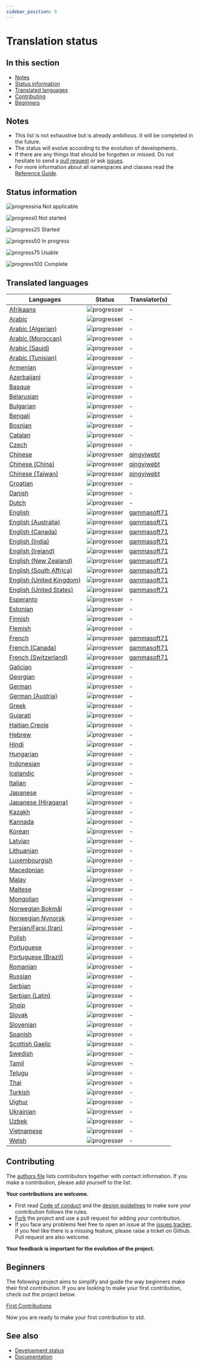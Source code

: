 ```yaml
---
sidebar_position: 9
---
```


# Translation status

## In this section

* [Notes](#notes)
* [Status information](#status-information)
* [Translated languages](#translated-languages)
* [Contributing](#contributing)
* [Beginners](#beginners)

## Notes

* This list is not exhaustive but is already ambitious. It will be completed in the future.
* The status will evolve according to the evolution of developments.
* If there are any things that should be forgotten or missed. Do not hesitate to send a [pull request](https://github.com/gammasoft71/xtd/compare) or ask [issues](https://github.com/gammasoft71/xtd/issues/new/choose).
* For more information about all namespaces and classes read the [Reference Guide](https://gammasoft71.github.io/xtd/reference_guides/latest/index.html).

## Status information

![progressina](/pictures/progress_ina.png) Not applicable

![progress0](/pictures/progress0.png) Not started

![progress25](/pictures/progress25.png) Started

![progress50](/pictures/progress50.png) In progress

![progress75](/pictures/progress75.png) Usable

![progress100](/pictures/progress100.png) Complete

## Translated languages

| Languages                                                                               | Status                                   | Translator(s)                                            |
| --------------------------------------------------------------------------------------- | ---------------------------------------- | -------------------------------------------------------- |
| [Afrikaans](https://github.com/gammasoft71/xtd/tree/master/locale/af)                   | ![progresser](/pictures/progress0.png)   | -                                                        |
| [Arabic](https://github.com/gammasoft71/xtd/tree/master/locale/ar)                      | ![progresser](/pictures/progress0.png)   | -                                                        |
| [Arabic (Algerian)](https://github.com/gammasoft71/xtd/tree/master/locale/ar_DZ)        | ![progresser](/pictures/progress0.png)   | -                                                        |
| [Arabic (Moroccan)](https://github.com/gammasoft71/xtd/tree/master/locale/ar_MA)        | ![progresser](/pictures/progress0.png)   | -                                                        |
| [Arabic (Sauid)](https://github.com/gammasoft71/xtd/tree/master/locale/ar_SA)           | ![progresser](/pictures/progress0.png)   | -                                                        |
| [Arabic (Tunisian)](https://github.com/gammasoft71/xtd/tree/master/locale/ar_TN)        | ![progresser](/pictures/progress0.png)   | -                                                        |
| [Armenian](https://github.com/gammasoft71/xtd/tree/master/locale/hy)                    | ![progresser](/pictures/progress0.png)   | -                                                        |
| [Azerbaijani](https://github.com/gammasoft71/xtd/tree/master/locale/az)                 | ![progresser](/pictures/progress0.png)   | -                                                        |
| [Basque](https://github.com/gammasoft71/xtd/tree/master/locale/eu)                      | ![progresser](/pictures/progress0.png)   | -                                                        |
| [Belarusian](https://github.com/gammasoft71/xtd/tree/master/locale/be)                  | ![progresser](/pictures/progress0.png)   | -                                                        |
| [Bulgarian](https://github.com/gammasoft71/xtd/tree/master/locale/bg)                   | ![progresser](/pictures/progress0.png)   | -                                                        |
| [Bengali](https://github.com/gammasoft71/xtd/tree/master/locale/bn)                     | ![progresser](/pictures/progress0.png)   | -                                                        |
| [Bosnian](https://github.com/gammasoft71/xtd/tree/master/locale/bs)                     | ![progresser](/pictures/progress0.png)   | -                                                        |
| [Catalan](https://github.com/gammasoft71/xtd/tree/master/locale/ca)                     | ![progresser](/pictures/progress0.png)   | -                                                        |
| [Czech](https://github.com/gammasoft71/xtd/tree/master/locale/cs)                       | ![progresser](/pictures/progress0.png)   | -                                                        |
| [Chinese](https://github.com/gammasoft71/xtd/tree/master/locale/zh)                     | ![progresser](/pictures/progress100.png) | [qingyiwebt](https://github.com/qingyiwebt)              |
| [Chinese (China)](https://github.com/gammasoft71/xtd/tree/master/locale/zh_CN)          | ![progresser](/pictures/progress100.png) | [qingyiwebt](https://github.com/qingyiwebt)              |
| [Chinese (Taiwan)](https://github.com/gammasoft71/xtd/tree/master/locale/zh_TW)         | ![progresser](/pictures/progress100.png) | [qingyiwebt](https://github.com/qingyiwebt)              |
| [Croatian](https://github.com/gammasoft71/xtd/tree/master/locale/hr)                    | ![progresser](/pictures/progress0.png)   | -                                                        |
| [Danish](https://github.com/gammasoft71/xtd/tree/master/locale/da)                      | ![progresser](/pictures/progress0.png)   | -                                                        |
| [Dutch](https://github.com/gammasoft71/xtd/tree/master/locale/nl)                       | ![progresser](/pictures/progress0.png)   | -                                                        |
| [English](https://github.com/gammasoft71/xtd/tree/master/locale/en)                     | ![progresser](/pictures/progress100.png) | [gammasoft71](https://gammasoft71.wixsite.com/gammasoft) |
| [English (Australia)](https://github.com/gammasoft71/xtd/tree/master/locale/en_AU)      | ![progresser](/pictures/progress100.png) | [gammasoft71](https://gammasoft71.wixsite.com/gammasoft) |
| [English (Canada)](https://github.com/gammasoft71/xtd/tree/master/locale/en_CA)         | ![progresser](/pictures/progress100.png) | [gammasoft71](https://gammasoft71.wixsite.com/gammasoft) |
| [English (India)](https://github.com/gammasoft71/xtd/tree/master/locale/en_IN)          | ![progresser](/pictures/progress100.png) | [gammasoft71](https://gammasoft71.wixsite.com/gammasoft) |
| [English (Ireland)](https://github.com/gammasoft71/xtd/tree/master/locale/en_IE)        | ![progresser](/pictures/progress100.png) | [gammasoft71](https://gammasoft71.wixsite.com/gammasoft) |
| [English (New Zealand)](https://github.com/gammasoft71/xtd/tree/master/locale/en_NZ)    | ![progresser](/pictures/progress100.png) | [gammasoft71](https://gammasoft71.wixsite.com/gammasoft) |
| [English (South Affrica)](https://github.com/gammasoft71/xtd/tree/master/locale/en_ZA)  | ![progresser](/pictures/progress100.png) | [gammasoft71](https://gammasoft71.wixsite.com/gammasoft) |
| [English (United Kingdom)](https://github.com/gammasoft71/xtd/tree/master/locale/en_GB) | ![progresser](/pictures/progress100.png) | [gammasoft71](https://gammasoft71.wixsite.com/gammasoft) |
| [English (United States)](https://github.com/gammasoft71/xtd/tree/master/locale/en_US)  | ![progresser](/pictures/progress100.png) | [gammasoft71](https://gammasoft71.wixsite.com/gammasoft) |
| [Esperanto](https://github.com/gammasoft71/xtd/tree/master/locale/eo)                   | ![progresser](/pictures/progress0.png)   | -                                                        |
| [Estonian](https://github.com/gammasoft71/xtd/tree/master/locale/et)                    | ![progresser](/pictures/progress0.png)   | -                                                        |
| [Finnish](https://github.com/gammasoft71/xtd/tree/master/locale/fi)                     | ![progresser](/pictures/progress0.png)   | -                                                        |
| [Flemish](https://github.com/gammasoft71/xtd/tree/master/locale/nl_BE)                  | ![progresser](/pictures/progress0.png)   | -                                                        |
| [French](https://github.com/gammasoft71/xtd/tree/master/locale/fr)                      | ![progresser](/pictures/progress100.png) | [gammasoft71](https://gammasoft71.wixsite.com/gammasoft) |
| [French (Canada)](https://github.com/gammasoft71/xtd/tree/master/locale/fr_CA)          | ![progresser](/pictures/progress100.png) | [gammasoft71](https://gammasoft71.wixsite.com/gammasoft) |
| [French (Switzerland)](https://github.com/gammasoft71/xtd/tree/master/locale/fr_CH)     | ![progresser](/pictures/progress100.png) | [gammasoft71](https://gammasoft71.wixsite.com/gammasoft) |
| [Galician](https://github.com/gammasoft71/xtd/tree/master/locale/gl)                    | ![progresser](/pictures/progress0.png)   | -                                                        |
| [Georgian](https://github.com/gammasoft71/xtd/tree/master/locale/ka)                    | ![progresser](/pictures/progress0.png)   | -                                                        |
| [German](https://github.com/gammasoft71/xtd/tree/master/locale/de)                      | ![progresser](/pictures/progress0.png)   | -                                                        |
| [German (Austria)](https://github.com/gammasoft71/xtd/tree/master/locale/de_AT)         | ![progresser](/pictures/progress0.png)   | -                                                        |
| [Greek](https://github.com/gammasoft71/xtd/tree/master/locale/el)                       | ![progresser](/pictures/progress0.png)   | -                                                        |
| [Gujarati](https://github.com/gammasoft71/xtd/tree/master/locale/gu)                    | ![progresser](/pictures/progress0.png)   | -                                                        |
| [Haitian Creole](https://github.com/gammasoft71/xtd/tree/master/locale/ht)              | ![progresser](/pictures/progress0.png)   | -                                                        |
| [Hebrew](https://github.com/gammasoft71/xtd/tree/master/locale/eh)                      | ![progresser](/pictures/progress0.png)   | -                                                        |
| [Hindi](https://github.com/gammasoft71/xtd/tree/master/locale/hi)                       | ![progresser](/pictures/progress0.png)   | -                                                        |
| [Hungarian](https://github.com/gammasoft71/xtd/tree/master/locale/hu)                   | ![progresser](/pictures/progress0.png)   | -                                                        |
| [Indonesian](https://github.com/gammasoft71/xtd/tree/master/locale/id)                  | ![progresser](/pictures/progress0.png)   | -                                                        |
| [Icelandic](https://github.com/gammasoft71/xtd/tree/master/locale/is)                   | ![progresser](/pictures/progress0.png)   | -                                                        |
| [Italian](https://github.com/gammasoft71/xtd/tree/master/locale/it)                     | ![progresser](/pictures/progress0.png)   | -                                                        |
| [Japanese](https://github.com/gammasoft71/xtd/tree/master/locale/ja)                    | ![progresser](/pictures/progress0.png)   | -                                                        |
| [Japanese (Hiragana)](https://github.com/gammasoft71/xtd/tree/master/locale/ja_HIRA)    | ![progresser](/pictures/progress0.png)   | -                                                        |
| [Kazakh](https://github.com/gammasoft71/xtd/tree/master/locale/kk)                      | ![progresser](/pictures/progress0.png)   | -                                                        |
| [Kannada](https://github.com/gammasoft71/xtd/tree/master/locale/kn)                     | ![progresser](/pictures/progress0.png)   | -                                                        |
| [Korean](https://github.com/gammasoft71/xtd/tree/master/locale/ko)                      | ![progresser](/pictures/progress0.png)   | -                                                        |
| [Latvian](https://github.com/gammasoft71/xtd/tree/master/locale/lv)                     | ![progresser](/pictures/progress0.png)   | -                                                        |
| [Lithuanian](https://github.com/gammasoft71/xtd/tree/master/locale/lt)                  | ![progresser](/pictures/progress0.png)   | -                                                        |
| [Luxembourgish](https://github.com/gammasoft71/xtd/tree/master/locale/lb)               | ![progresser](/pictures/progress0.png)   | -                                                        |
| [Macedonian](https://github.com/gammasoft71/xtd/tree/master/locale/mk)                  | ![progresser](/pictures/progress0.png)   | -                                                        |
| [Malay](https://github.com/gammasoft71/xtd/tree/master/locale/ms)                       | ![progresser](/pictures/progress0.png)   | -                                                        |
| [Maltese](https://github.com/gammasoft71/xtd/tree/master/locale/mt)                     | ![progresser](/pictures/progress0.png)   | -                                                        |
| [Mongolian](https://github.com/gammasoft71/xtd/tree/master/locale/mn)                   | ![progresser](/pictures/progress0.png)   | -                                                        |
| [Norwegian Bokmål](https://github.com/gammasoft71/xtd/tree/master/locale/nb)            | ![progresser](/pictures/progress0.png)   | -                                                        |
| [Norwegian Nynorsk](https://github.com/gammasoft71/xtd/tree/master/locale/nn)           | ![progresser](/pictures/progress0.png)   | -                                                        |
| [Persian/Farsi (Iran)](https://github.com/gammasoft71/xtd/tree/master/locale/fa_IR)     | ![progresser](/pictures/progress0.png)   | -                                                        |
| [Polish](https://github.com/gammasoft71/xtd/tree/master/locale/pl)                      | ![progresser](/pictures/progress0.png)   | -                                                        |
| [Portuguese](https://github.com/gammasoft71/xtd/tree/master/locale/pt)                  | ![progresser](/pictures/progress0.png)   | -                                                        |
| [Portuguese (Brazil)](https://github.com/gammasoft71/xtd/tree/master/locale/pt_BR)      | ![progresser](/pictures/progress0.png)   | -                                                        |
| [Romanian](https://github.com/gammasoft71/xtd/tree/master/locale/ro)                    | ![progresser](/pictures/progress0.png)   | -                                                        |
| [Russian](https://github.com/gammasoft71/xtd/tree/master/locale/ru)                     | ![progresser](/pictures/progress0.png)   | -                                                        |
| [Serbian](https://github.com/gammasoft71/xtd/tree/master/locale/sr)                     | ![progresser](/pictures/progress0.png)   | -                                                        |
| [Serbian (Latin)](https://github.com/gammasoft71/xtd/tree/master/locale/sr_LATN)        | ![progresser](/pictures/progress0.png)   | -                                                        |
| [Shqip](https://github.com/gammasoft71/xtd/tree/master/locale/sq)                       | ![progresser](/pictures/progress0.png)   | -                                                        |
| [Slovak](https://github.com/gammasoft71/xtd/tree/master/locale/sk)                      | ![progresser](/pictures/progress0.png)   | -                                                        |
| [Slovenian](https://github.com/gammasoft71/xtd/tree/master/locale/sl)                   | ![progresser](/pictures/progress0.png)   | -                                                        |
| [Spanish](https://github.com/gammasoft71/xtd/tree/master/locale/es)                     | ![progresser](/pictures/progress0.png)   | -                                                        |
| [Scottish Gaelic](https://github.com/gammasoft71/xtd/tree/master/locale/gd)             | ![progresser](/pictures/progress0.png)   | -                                                        |
| [Swedish](https://github.com/gammasoft71/xtd/tree/master/locale/sv)                     | ![progresser](/pictures/progress0.png)   | -                                                        |
| [Tamil](https://github.com/gammasoft71/xtd/tree/master/locale/ta)                       | ![progresser](/pictures/progress0.png)   | -                                                        |
| [Telugu](https://github.com/gammasoft71/xtd/tree/master/locale/te)                      | ![progresser](/pictures/progress0.png)   | -                                                        |
| [Thai](https://github.com/gammasoft71/xtd/tree/master/locale/th)                        | ![progresser](/pictures/progress0.png)   | -                                                        |
| [Turkish](https://github.com/gammasoft71/xtd/tree/master/locale/tr)                     | ![progresser](/pictures/progress0.png)   | -                                                        |
| [Uighur](https://github.com/gammasoft71/xtd/tree/master/locale/ug)                      | ![progresser](/pictures/progress0.png)   | -                                                        |
| [Ukrainian](https://github.com/gammasoft71/xtd/tree/master/locale/uk)                   | ![progresser](/pictures/progress0.png)   | -                                                        |
| [Uzbek](https://github.com/gammasoft71/xtd/tree/master/locale/uz)                       | ![progresser](/pictures/progress0.png)   | -                                                        |
| [Vietnamese](https://github.com/gammasoft71/xtd/tree/master/locale/vi)                  | ![progresser](/pictures/progress0.png)   | -                                                        |
| [Welsh](https://github.com/gammasoft71/xtd/tree/master/locale/cy)                       | ![progresser](/pictures/progress0.png)   | -                                                        |

## Contributing

The [authors file](https://github.com/gammasoft71/xtd/blob/master/AUTHORS.md) lists contributors together with contact information. If you make a contribution, please add yourself to the list.

**Your contributions are welcome.**

* First read [Code of conduct](https://github.com/gammasoft71/xtd/blob/master/CODE_OF_CONDUCT.md) and the [design guidelines](/docs/documentation/Design%20Guidelines) to make sure your contribution follows the rules.
* [Fork](https://github.com/gammasoft71/xtd/fork) the project and use a pull request for adding your contribution.
* If you face any problems feel free to open an issue at the [issues tracker](https://github.com/gammasoft71/xtd/issues), If you feel like there is a missing feature, please raise a ticket on Github. Pull request are also welcome.

**Your feedback is important for the evolution of the project.**

## Beginners

The following project aims to simplify and guide the way beginners make their first contribution. If you are looking to make your first contribution, check out the project below.

[First Contributions](https://github.com/firstcontributions/first-contributions)

Now you are ready to make your first contribution to xtd.

## See also

* [Development status](/docs/documentation/Development%20status)
* [Documentation](/docs/documentation)
